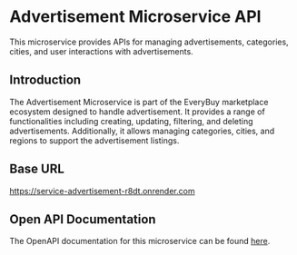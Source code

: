 # Advertisement Microservice API

This microservice provides APIs for managing advertisements, categories, cities, and user interactions with advertisements.

## Introduction

The Advertisement Microservice is part of the EveryBuy marketplace ecosystem designed to handle advertisement. It provides a range of functionalities including creating, updating, filtering, and deleting advertisements. Additionally, it allows managing categories, cities, and regions to support the advertisement listings.

## Base URL

https://service-advertisement-r8dt.onrender.com

## Open API Documentation

The OpenAPI documentation for this microservice can be found [here](https://app.swaggerhub.com/apis-docs/LESIALIST/Microservice-advertisement/1.0#/).
